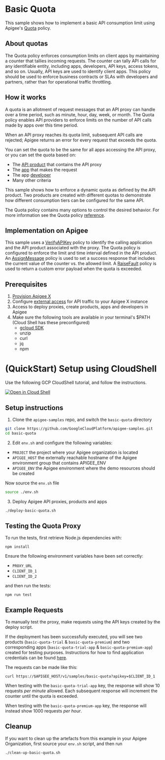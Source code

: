 # Basic Quota

This sample shows how to implement a basic API consumption limit using Apigee's [Quota](https://cloud.google.com/apigee/docs/api-platform/reference/policies/quota-policy) policy. 

## About quotas

The Quota policy enforces consumption limits on client apps by maintaining a counter that tallies incoming requests. The counter can tally API calls for any identifiable entity, including apps, developers, API keys, access tokens, and so on. Usually, API keys are used to identify client apps. This policy should be used to enforce business contracts or SLAs with developers and partners, rather than for operational traffic throttling. 

## How it works

A quota is an allotment of request messages that an API proxy can handle over a time period, such as minute, hour, day, week, or month. The Quota policy enables API providers to enforce limits on the number of API calls made by apps over this time period.

When an API proxy reaches its quota limit, subsequent API calls are rejected; Apigee returns an error for every request that exceeds the quota. 

You can set the quota to be the same for all apps accessing the API proxy, or you can set the quota based on:

* The [API product](https://cloud.google.com/apigee/docs/api-platform/publish/what-api-product) that contains the API proxy
* The [app](https://cloud.google.com/apigee/docs/api-platform/publish/creating-apps-surface-your-api) that makes the request
* The app [developer](https://cloud.google.com/apigee/docs/api-platform/publish/adding-developers-your-api-product)
* Many other criteria

This sample shows how to enforce a dynamic quota as defined by the API product. Two products are created with different quotas to demonstrate how different consumption tiers can be configured for the same API.

The Quota policy contains many options to control the desired behavior. For more information see the Quota policy [reference](https://cloud.google.com/apigee/docs/api-platform/reference/policies/quota-policy).

## Implementation on Apigee 

This sample uses a [VerifyAPIKey](https://cloud.google.com/apigee/docs/api-platform/reference/policies/verify-api-key-policy) policy to identify the calling application and the API product associated with the proxy. The Quota policy is configured to enforce the limit and time interval defined in the API product. An [AssignMessage](https://cloud.google.com/apigee/docs/api-platform/reference/policies/assign-message-policy) policy is used to set a success response that includes the current value of the counter vs. the allowed limit. A [RaiseFault](https://cloud.google.com/apigee/docs/api-platform/reference/policies/raise-fault-policy) policy is used to return a custom error payload when the quota is exceeded.

## Prerequisites
1. [Provision Apigee X](https://cloud.google.com/apigee/docs/api-platform/get-started/provisioning-intro)
2. Configure [external access](https://cloud.google.com/apigee/docs/api-platform/get-started/configure-routing#external-access) for API traffic to your Apigee X instance
3. Access to deploy proxies, create products, apps and developers in Apigee
4. Make sure the following tools are available in your terminal's $PATH (Cloud Shell has these preconfigured)
    * [gcloud SDK](https://cloud.google.com/sdk/docs/install)
    * unzip
    * curl
    * jq
    * npm
# (QuickStart) Setup using CloudShell

Use the following GCP CloudShell tutorial, and follow the instructions.

[![Open in Cloud Shell](https://gstatic.com/cloudssh/images/open-btn.png)](https://ssh.cloud.google.com/cloudshell/open?cloudshell_git_repo=https://github.com/GoogleCloudPlatform/apigee-samples&cloudshell_git_branch=main&cloudshell_workspace=.&cloudshell_tutorial=basic-quota/docs/cloudshell-tutorial.md)

## Setup instructions

1. Clone the `apigee-samples` repo, and switch the `basic-quota` directory


```bash
git clone https://github.com/GoogleCloudPlatform/apigee-samples.git
cd basic-quota
```

2. Edit `env.sh` and configure the following variables:

* `PROJECT` the project where your Apigee organization is located
* `APIGEE_HOST` the externally reachable hostname of the Apigee environment group that contains APIGEE_ENV
* `APIGEE_ENV` the Apigee environment where the demo resources should be created

Now source the `env.sh` file

```bash
source ./env.sh
```

3. Deploy Apigee API proxies, products and apps

```bash
./deploy-basic-quota.sh
```

## Testing the Quota Proxy
To run the tests, first retrieve Node.js dependencies with:
```
npm install
```
Ensure the following environment variables have been set correctly:
* `PROXY_URL`
* `CLIENT_ID_1`
* `CLIENT_ID_2`

and then run the tests:
```
npm run test
```

## Example Requests
To manually test the proxy, make requests using the API keys created by the deploy script.

If the deployment has been successfully executed, you will see two products (`basic-quota-trial` & `basic-quota-premium`) and two corresponding apps (`basic-quota-trial-app` & `basic-quota-premium-app`) created for testing purposes. Instructions for how to find
application credentials can be found [here](https://cloud.google.com/apigee/docs/api-platform/publish/creating-apps-surface-your-api#view-api-key).

The requests can be made like this:
```
curl https://$APIGEE_HOST/v1/samples/basic-quota?apikey=$CLIENT_ID_1
```

When testing with the `basic-quota-trial-app` key, the response will show 10 requests _per minute_ allowed. Each subsequent response will increment the counter until the quota is exceeded.

When testing with the `basic-quota-premium-app` key, the response will instead show 1000 requests _per hour_.

## Cleanup

If you want to clean up the artefacts from this example in your Apigee Organization, first source your `env.sh` script, and then run

```bash
./clean-up-basic-quota.sh
```